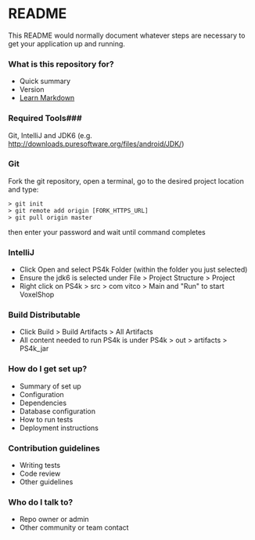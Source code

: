 # README #

This README would normally document whatever steps are necessary to get your application up and running.

### What is this repository for? ###
* Quick summary
* Version
* [Learn Markdown](https://bitbucket.org/tutorials/markdowndemo)

### Required Tools###
Git, IntelliJ and JDK6 (e.g. http://downloads.puresoftware.org/files/android/JDK/)

### Git ###
Fork the git repository, open a terminal, go to the desired project location and type:
~~~~
> git init
> git remote add origin [FORK_HTTPS_URL]
> git pull origin master
~~~~
then enter your password and wait until command completes

### IntelliJ ###
- Click Open and select PS4k Folder (within the folder you just selected)
- Ensure the jdk6 is selected under File > Project Structure > Project
- Right click on PS4k > src > com vitco > Main and "Run" to start VoxelShop

### Build Distributable ###
- Click Build > Build Artifacts > All Artifacts
- All content needed to run PS4k is under PS4k > out > artifacts > PS4k_jar

### How do I get set up? ###
* Summary of set up
* Configuration
* Dependencies
* Database configuration
* How to run tests
* Deployment instructions

### Contribution guidelines ###
* Writing tests
* Code review
* Other guidelines

### Who do I talk to? ###
* Repo owner or admin
* Other community or team contact